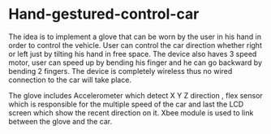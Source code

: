 # Hand-gestured-control-car
The idea is to implement a glove that can be worn by the user in his hand in order to control the vehicle. User can control the car direction whether right or left just by tilting his hand in free space. The device also haves 3 speed motor, user can speed up by bending his finger and he can go backward by bending 2 fingers. The device is completely wireless thus no wired connection to the car will take place.

The glove includes Accelerometer which detect X Y Z direction , flex sensor which is responsible for the multiple speed of the car and last the LCD screen which show the recent direction on it.
Xbee module is used to link between the glove and the car.
